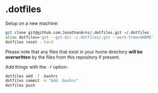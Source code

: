 # .dotfiles

Setup on a new machine:
```bash
git clone git@github.com:JonathanArns/.dotfiles.git ~/.dotfiles
alias dotfiles='git --git-dir ~/.dotfiles/.git --work-tree=$HOME'
dotfiles reset --hard
```
Please note that any files that exist in your home directory **will be overwritten** by the files from this repository if present.

Add things with the `-f` option:
```bash
dotfiles add -f .bashrc
dotfiles commit -m "Add .bashrc"
dotfiles push
```
